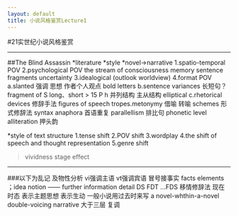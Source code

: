 ```yaml
---
layout: default
title: 小说风格鉴赏Lecture1
---
```


#21实世纪小说风格鉴赏
***
##The Blind Assassin
*literature
*style
*novel->narrative
	1.spatio-temporal POV
	2.psychological POV
		the stream of consciousness
		memory
		sentence fragments
		uncertainty
	3.idealogical (outlook worldview)
	4.format POV
		a.slanted 强调 思想 作者个人观点
			bold letters
		b.sentence variances 长短句？
			fragment of S
			long、short > 15
			P h 并列结构 主从结构
			elliptical
		c.rhetorical devices 修辞手法
			figures of speech
				tropes.metonymy 借喻 转喻
			schemes 形式修辞法
				syntax
					anaphora 首语重复
					parallellism 排比句
				phonetic level
					alliteration 押头韵

*style of text structure
	1.tense shift
	2.POV shift
	3.wordplay
	4.the shift of speech and thought representation
	5.genre shift
>vividness  stage effect
***
###以下为乱记
及物性分析 vi强调主语 vt强调宾语
冒号接事实 facts elements ；idea notion
—— further information detail
DS FDT ...FDS
移情修辞法
现在时态 表示主题思想 表示生动 一般小说用过去时来写
a novel-whthin-a-novel
double-voicing narrative 大于三层 复调

